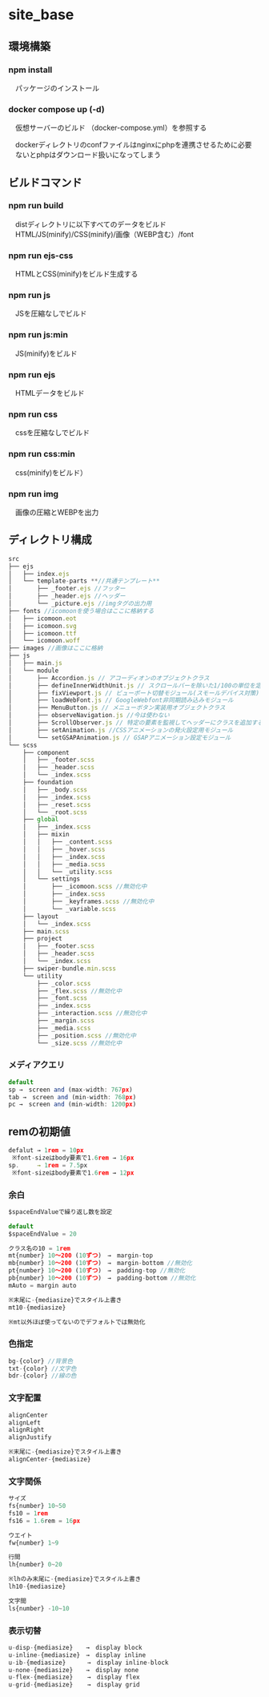 # site_base

## 環境構築

### npm install

　パッケージのインストール

### docker compose up (-d)

　仮想サーバーのビルド
（docker-compose.yml）を参照する

　dockerディレクトリのconfファイルはnginxにphpを連携させるために必要
　ないとphpはダウンロード扱いになってしまう

## ビルドコマンド

### npm run build

　distディレクトリに以下すべてのデータをビルド
　HTML/JS(minify)/CSS(minify)/画像（WEBP含む）/font

### npm run ejs-css

　HTMLとCSS(minify)をビルド生成する

### npm run js

　JSを圧縮なしでビルド

### npm run js:min

　JS(minify)をビルド

### npm run ejs

　HTMLデータをビルド

### npm run css

　cssを圧縮なしでビルド

### npm run css:min

　css(minify)をビルド）

### npm run img

　画像の圧縮とWEBPを出力

## ディレクトリ構成

```jsx
src
├── ejs
│   ├── index.ejs 
│   └── template-parts **//共通テンプレート**
│       ├── _footer.ejs //フッター
│       ├── _header.ejs //ヘッダー
│       └── _picture.ejs //imgタグの出力用
├── fonts //icomoonを使う場合はここに格納する
│   ├── icomoon.eot
│   ├── icomoon.svg
│   ├── icomoon.ttf
│   └── icomoon.woff
├── images //画像はここに格納
├── js
│   ├── main.js
│   └── module
│       ├── Accordion.js // アコーディオンのオブジェクトクラス
│       ├── defineInnerWidthUnit.js // スクロールバーを除いた1/100の単位を定義する
│       ├── fixViewport.js // ビューポート切替モジュール(スモールデバイス対策)
│       ├── loadWebFont.js // GoogleWebfont非同期読み込みモジュール
│       ├── MenuButton.js // メニューボタン実装用オブジェクトクラス
│       ├── observeNavigation.js //今は使わない
│       ├── ScrollObserver.js // 特定の要素を監視してヘッダーにクラスを追加するオブジェクトクラス
│       ├── setAnimation.js //CSSアニメーションの発火設定用モジュール
│       └── setGSAPAnimation.js // GSAPアニメーション設定モジュール
└── scss
    ├── component
    │   ├── _footer.scss
    │   ├── _header.scss
    │   └── _index.scss
    ├── foundation
    │   ├── _body.scss
    │   ├── _index.scss
    │   ├── _reset.scss
    │   └── _root.scss
    ├── global
    │   ├── _index.scss
    │   ├── mixin
    │   │   ├── _content.scss
    │   │   ├── _hover.scss
    │   │   ├── _index.scss
    │   │   ├── _media.scss
    │   │   └── _utility.scss
    │   └── settings
    │       ├── _icomoon.scss //無効化中
    │       ├── _index.scss
    │       ├── _keyframes.scss //無効化中
    │       └── _variable.scss
    ├── layout
    │   └── _index.scss
    ├── main.scss
    ├── project
    │   ├── _footer.scss
    │   ├── _header.scss
    │   └── _index.scss
    ├── swiper-bundle.min.scss
    └── utility
        ├── _color.scss
        ├── _flex.scss //無効化中
        ├── _font.scss
        ├── _index.scss
        ├── _interaction.scss //無効化中
        ├── _margin.scss
        ├── _media.scss
        ├── _position.scss //無効化中
        └── _size.scss //無効化中
```

### メディアクエリ

```jsx
default
sp →　screen and (max-width: 767px)
tab →　screen and (min-width: 768px)
pc →　screen and (min-width: 1200px)
```

## remの初期値

```jsx
defalut → 1rem = 10px
 ※font-sizeはbody要素で1.6rem → 16px
sp.     → 1rem = 7.5px
 ※font-sizeはbody要素で1.6rem → 12px
```

### 余白

```jsx
$spaceEndValueで繰り返し数を設定

default
$spaceEndValue = 20

クラス名の10 = 1rem
mt{number} 10～200 (10ずつ)　→　margin-top
mb{number} 10～200 (10ずつ)　→　margin-bottom //無効化
pt{number} 10～200 (10ずつ)　→　padding-top //無効化
pb{number} 10～200 (10ずつ)　→　padding-bottom //無効化
mAuto = margin auto

※末尾に-{mediasize}でスタイル上書き
mt10-{mediasize}

※mt以外ほぼ使ってないのでデフォルトでは無効化
```

### 色指定

```jsx
bg-{color} //背景色
txt-{color} //文字色
bdr-{color} //線の色
```

### 文字配置

```jsx
alignCenter
alignLeft
alignRight
alignJustify

※末尾に-{mediasize}でスタイル上書き
alignCenter-{mediasize}
```

### 文字関係

```jsx
サイズ
fs{number} 10~50
fs10 = 1rem
fs16 = 1.6rem = 16px

ウエイト
fw{number} 1~9

行間
lh{number} 0~20

※lhのみ末尾に-{mediasize}でスタイル上書き
lh10-{mediasize}

文字間
ls{number} -10~10
```

### 表示切替

```jsx
u-disp-{mediasize}  　→　display block
u-inline-{mediasize}　→　display inline
u-ib-{mediasize}      →　display inline-block
u-none-{mediasize}　  →　display none
u-flex-{mediasize}    →　display flex
u-grid-{mediasize}    →　display grid
```